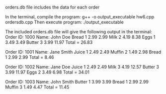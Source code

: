 orders.db file includes the data for each order

In the terminal, compile the program: 
g++ -o output_executable hw6.cpp ordersdb.cpp
Then execute program: 
./output_executable

The included orders.db file will give the following output in the terminal:
Order ID: 1000
Name: John Doe
Bread  1  2.99  2.99
Milk  2  4.19  8.38
Eggs  1  3.49  3.49
Butter  3  3.99  11.97
Total = 26.83

Order ID: 1001
Name: Jane Smith
Juice  1  2.49  2.49
Muffin  2  1.49  2.98
Bread  1  2.99  2.99
Total = 8.46

Order ID: 1002
Name: Jane Doe
Juice  1  2.49  2.49
Milk  3  4.19  12.57
Butter  3  3.99  11.97
Eggs  2  3.49  6.98
Total = 34.01

Order ID: 1003
Name: John Smith
Butter  1  3.99  3.99
Bread  1  2.99  2.99
Muffin  3  1.49  4.47
Total = 11.45
